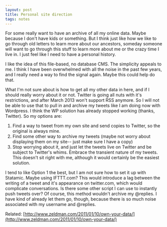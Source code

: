 ```yaml
---
layout: post
title: Personal site direction
tags: notes
---
```


For some really want to have an archive of all my online data. Maybe because I don't have kids or something. But I think just like how we like to go through old letters to learn more about our ancestors, someday someone will want to go through this stuff to learn more about me or the crazy time I live in. I just feel like I need to have a personal history. 

I like the idea of this file-based, no database CMS. The simplicity appeals to me. I think I have been overwhelmed with all the noise in the past few years, and I really need a way to find the signal again. Maybe this could help do that. 

What I'm not sure about is how to get all my other data in here, and if I should really worry about it or not. Twitter is going all nuts with it's restrictions, and after March 2013 won't support RSS anymore. So I will not be able to use that to pull in and archive my tweets like I am doing now with Wordpress. I think the WP solution has already stopped working (thanks, Twitter). So my options are:

1. Find a way to tweet from my own site and send copies to Twitter, so the original is always mine.
1. Find some other way to archive my tweets (maybe not worry about displaying them on my site-- just make sure I have a copy)
1. Stop worrying about it, and just let the tweets live on Twitter and be subject to Twitter's whims. Embrace the transient nature of my tweets. This doesn't sit right with me, although it would certainly be the easiest solution.

I tend to like Option 1 the best, but I am not sure how to set it up with Statamic. Maybe using IFTTT.com? This would introduce a lag between the writing of a tweet and it's appearance on twitter.com, which would complicate conversations. Is there some other script I can use to instantly push tweets over? Of course, this method wouldn't archive my @replies. I have kind of already let them go, though, because there is so much noise associated with my username and @replies.

Related: [http://www.zeldman.com/2011/01/10/own-your-data/](http://www.zeldman.com/2011/01/10/own-your-data/)